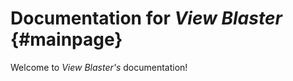 # Documentation for *View Blaster*                             {#mainpage}

Welcome to *View Blaster's* documentation!

